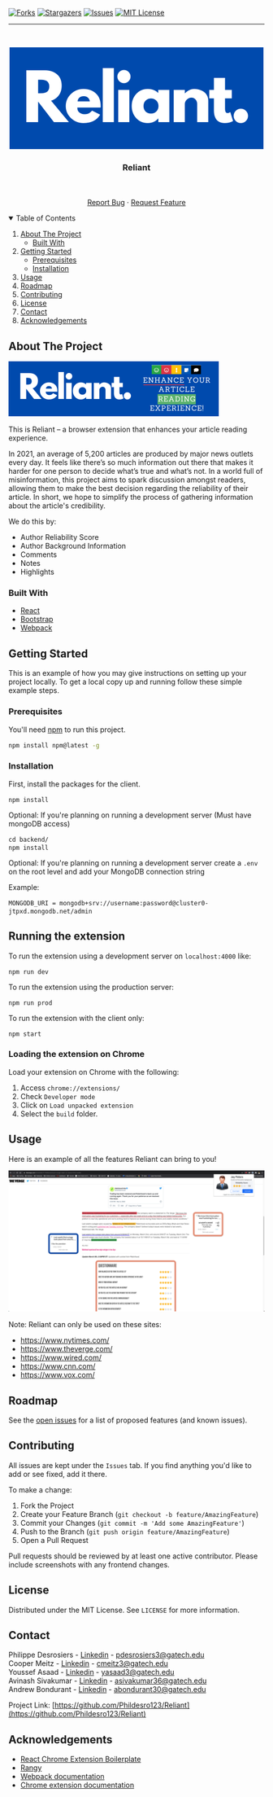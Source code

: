 <!--
*** Thanks for checking out the Best-README-Template. If you have a suggestion
*** that would make this better, please fork the repo and create a pull request
*** or simply open an issue with the tag "enhancement".
*** Thanks again! Now go create something AMAZING! :D
-->



<!-- PROJECT SHIELDS -->
<!--
*** I'm using markdown "reference style" links for readability.
*** Reference links are enclosed in brackets [ ] instead of parentheses ( ).
*** See the bottom of this document for the declaration of the reference variables
*** for contributors-url, forks-url, etc. This is an optional, concise syntax you may use.
*** https://www.markdownguide.org/basic-syntax/#reference-style-links
-->
[![Forks][forks-shield]][forks-url]
[![Stargazers][stars-shield]][stars-url]
[![Issues][issues-shield]][issues-url]
[![MIT License][license-shield]][license-url]
***

<!-- PROJECT LOGO -->
<br />
<p align="center">
  <a href="https://github.com/Phildesro123/Reliant">
    <img src="src/assets/img/Reliant_Logo.svg" alt="Logo" >
  </a>

  <h3 align="center">Reliant</h3>

  <p align="center">
    <br />
    <br />
    <a href="https://github.com/Phildesro123/Reliant/issues">Report Bug</a>
    ·
    <a href="https://github.com/Phildesro123/Reliant/issues">Request Feature</a>
  </p>
</p>



<!-- TABLE OF CONTENTS -->
<details open="open">
  <summary>Table of Contents</summary>
  <ol>
    <li>
      <a href="#about-the-project">About The Project</a>
      <ul>
        <li><a href="#built-with">Built With</a></li>
      </ul>
    </li>
    <li>
      <a href="#getting-started">Getting Started</a>
      <ul>
        <li><a href="#prerequisites">Prerequisites</a></li>
        <li><a href="#installation">Installation</a></li>
      </ul>
    </li>
    <li><a href="#usage">Usage</a></li>
    <li><a href="#roadmap">Roadmap</a></li>
    <li><a href="#contributing">Contributing</a></li>
    <li><a href="#license">License</a></li>
    <li><a href="#contact">Contact</a></li>
    <li><a href="#acknowledgements">Acknowledgements</a></li>
  </ol>
</details>



<!-- ABOUT THE PROJECT -->
## About The Project

<a href="https://github.com/Phildesro123/Reliant">
  <img src="src/assets/img/4.png">
</a>

This is Reliant – a browser extension that enhances your article reading experience. 

In 2021, an average of 5,200 articles are produced by major news outlets every day. It feels like there’s so much information out there that makes it harder for one person to decide what’s true and what’s not. In a world full of misinformation, this project aims to spark discussion amongst readers, allowing them to make the best decision regarding the reliability of their article. In short, we hope to simplify the process of gathering information about the article's credibility. 

We do this by:
* Author Reliability Score 
* Author Background Information
* Comments
* Notes
* Highlights


### Built With
* [React](https://reactjs.org/)
* [Bootstrap](https://getbootstrap.com/)
* [Webpack](https://webpack.js.org/)



<!-- GETTING STARTED -->
## Getting Started

This is an example of how you may give instructions on setting up your project locally.
To get a local copy up and running follow these simple example steps.

### Prerequisites

You'll need [npm](https://nodejs.org/en/) to run this project.
  ```sh
  npm install npm@latest -g
  ```

### Installation

First, install the packages for the client.
```
npm install
```
Optional: If you're planning on running a development server (Must have mongoDB access)
```
cd backend/
npm install
```
Optional: If you're planning on running a development server
create a `.env` on the root level and add your MongoDB connection string

Example:
```
MONGODB_URI = mongodb+srv://username:password@cluster0-jtpxd.mongodb.net/admin
```
## Running the extension
To run the extension using a development server on `localhost:4000` like:
```
npm run dev
```
To run the extension using the production server:
```
npm run prod
```

To run the extension with the client only:
```
npm start
```

### Loading the extension on Chrome
 Load your extension on Chrome with the following:
   1. Access `chrome://extensions/`
   2. Check `Developer mode`
   3. Click on `Load unpacked extension`
   4. Select the `build` folder.

## Usage

Here is an example of all the features Reliant can bring to you!

<a href="https://github.com/Phildesro123/Reliant">
  <img src="src/assets/img/all_features.png">
</a>


Note: Reliant can only be used on these sites:
* https://www.nytimes.com/
* https://www.theverge.com/
* https://www.wired.com/
* https://www.cnn.com/ 
* https://www.vox.com/



<!-- ROADMAP -->
## Roadmap

See the [open issues](https://github.com/Phildesro123/Reliant/issues) for a list of proposed features (and known issues).



<!-- CONTRIBUTING -->
## Contributing
All issues are kept under the `Issues` tab. If you find anything you'd like to
add or see fixed, add it there. 

To make a change:

1. Fork the Project
2. Create your Feature Branch (`git checkout -b feature/AmazingFeature`)
3. Commit your Changes (`git commit -m 'Add some AmazingFeature'`)
4. Push to the Branch (`git push origin feature/AmazingFeature`)
5. Open a Pull Request

Pull requests should be reviewed by at least one active contributor. 
Please include screenshots with any frontend changes.


<!-- LICENSE -->
## License

Distributed under the MIT License. See `LICENSE` for more information.



<!-- CONTACT -->
## Contact

Philippe Desrosiers - [Linkedin](https://www.linkedin.com/in/philippe-desrosiers/) - pdesrosiers3@gatech.edu <br />
Cooper Meitz - [Linkedin](https://www.linkedin.com/in/coopermeitz/) - cmeitz3@gatech.edu <br />
Youssef Asaad - [Linkedin](https://www.linkedin.com/in/youssef-asaad/) - yasaad3@gatech.edu <br />
Avinash Sivakumar - [Linkedin](https://www.linkedin.com/in/avinash-sivakumar/) - asivakumar36@gatech.edu <br />
Andrew Bondurant - [Linkedin](https://www.linkedin.com/in/andrew-bondurant-776b99150/) - abondurant30@gatech.edu

Project Link: [https://github.com/Phildesro123/Reliant](https://github.com/Phildesro123/Reliant)



<!-- ACKNOWLEDGEMENTS -->
## Acknowledgements
* [React Chrome Extension Boilerplate](https://github.com/lxieyang/chrome-extension-boilerplate-react)
* [Rangy](https://github.com/timdown/rangy)
* [Webpack documentation](https://webpack.js.org/concepts/)
* [Chrome extension documentation](https://developer.chrome.com/docs/extensions/mv3/getstarted/)




<!-- MARKDOWN LINKS & IMAGES -->
<!-- https://www.markdownguide.org/basic-syntax/#reference-style-links -->
[forks-shield]: https://img.shields.io/github/forks/Phildesro123/Reliant
[forks-url]: https://github.com/Phildesro123/Reliant/network/members
[stars-shield]:	https://img.shields.io/github/stars/Phildesro123/Reliant
[stars-url]: https://github.com/Phildesro123/Reliant/stargazers
[issues-shield]: https://img.shields.io/github/issues/Phildesro123/Reliant
[issues-url]: https://github.com/Phildesro123/Reliant/issues
[license-shield]: https://img.shields.io/github/license/Phildesro123/Reliant
[license-url]: https://github.com/Phildesro123/Reliant/blob/main/LICENSE
[product-screenshot]: images/screenshot.png
